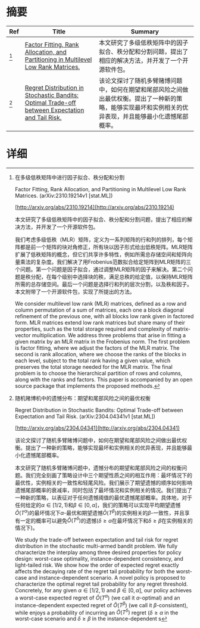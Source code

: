 # 摘要

| Ref | Title | Summary |
| --- | --- | --- |
| [^1] | [Factor Fitting, Rank Allocation, and Partitioning in Multilevel Low Rank Matrices.](http://arxiv.org/abs/2310.19214) | 本文研究了多级低秩矩阵中的因子拟合、秩分配和分割问题，提出了相应的解决方法，并开发了一个开源软件包。 |
| [^2] | [Regret Distribution in Stochastic Bandits: Optimal Trade-off between Expectation and Tail Risk.](http://arxiv.org/abs/2304.04341) | 该论文探讨了随机多臂赌博问题中，如何在期望和尾部风险之间做出最优权衡。提出了一种新的策略，能够实现最坏和实例相关的优异表现，并且能够最小化遗憾尾部概率。 |

# 详细

[^1]: 在多级低秩矩阵中进行因子拟合、秩分配和分割

    Factor Fitting, Rank Allocation, and Partitioning in Multilevel Low Rank Matrices. (arXiv:2310.19214v1 [stat.ML])

    [http://arxiv.org/abs/2310.19214](http://arxiv.org/abs/2310.19214)

    本文研究了多级低秩矩阵中的因子拟合、秩分配和分割问题，提出了相应的解决方法，并开发了一个开源软件包。

    

    我们考虑多级低秩（MLR）矩阵，定义为一系列矩阵的行和列的排列，每个矩阵都是前一个矩阵的块对角修正，所有块以因子形式给出低秩矩阵。MLR矩阵扩展了低秩矩阵的概念，但它们共享许多特性，例如所需总存储空间和矩阵向量乘法的复杂度。我们解决了用Frobenius范数拟合给定矩阵到MLR矩阵的三个问题。第一个问题是因子拟合，通过调整MLR矩阵的因子来解决。第二个问题是秩分配，在每个级别中选择块的秩，满足总秩的给定值，以保持MLR矩阵所需的总存储空间。最后一个问题是选择行和列的层次分割，以及秩和因子。本文附带了一个开源软件包，实现了所提出的方法。

    We consider multilevel low rank (MLR) matrices, defined as a row and column permutation of a sum of matrices, each one a block diagonal refinement of the previous one, with all blocks low rank given in factored form. MLR matrices extend low rank matrices but share many of their properties, such as the total storage required and complexity of matrix-vector multiplication. We address three problems that arise in fitting a given matrix by an MLR matrix in the Frobenius norm. The first problem is factor fitting, where we adjust the factors of the MLR matrix. The second is rank allocation, where we choose the ranks of the blocks in each level, subject to the total rank having a given value, which preserves the total storage needed for the MLR matrix. The final problem is to choose the hierarchical partition of rows and columns, along with the ranks and factors. This paper is accompanied by an open source package that implements the proposed methods.
    
[^2]: 随机赌博机中的遗憾分布：期望和尾部风险之间的最优权衡

    Regret Distribution in Stochastic Bandits: Optimal Trade-off between Expectation and Tail Risk. (arXiv:2304.04341v1 [stat.ML])

    [http://arxiv.org/abs/2304.04341](http://arxiv.org/abs/2304.04341)

    该论文探讨了随机多臂赌博问题中，如何在期望和尾部风险之间做出最优权衡。提出了一种新的策略，能够实现最坏和实例相关的优异表现，并且能够最小化遗憾尾部概率。

    

    本文研究了随机多臂赌博问题中，遗憾分布的期望和尾部风险之间的权衡问题。我们完全刻画了策略设计中三个期望性质之间的相互作用：最坏情况下的最优性，实例相关的一致性和轻尾风险。我们展示了期望遗憾的顺序如何影响遗憾尾部概率的衰减率，同时包括了最坏情况和实例相关的情况。我们提出了一种新的策略，以表征对于任何遗憾阈值的最优遗憾尾部概率。具体地，对于任何给定的$\alpha \in [1/2, 1)$和$\beta \in [0, \alpha]$，我们的策略可以实现平均期望遗憾$\tilde O(T^\alpha)$的最坏情况下$\alpha$-最优和期望遗憾$\tilde O(T^\beta)$的实例相关的$\beta$-一致性，并且享有一定的概率可以避免$\tilde O(T^\delta)$的遗憾($\delta \geq \alpha$在最坏情况下和$\delta \geq \beta$在实例相关的情况下)。

    We study the trade-off between expectation and tail risk for regret distribution in the stochastic multi-armed bandit problem. We fully characterize the interplay among three desired properties for policy design: worst-case optimality, instance-dependent consistency, and light-tailed risk. We show how the order of expected regret exactly affects the decaying rate of the regret tail probability for both the worst-case and instance-dependent scenario. A novel policy is proposed to characterize the optimal regret tail probability for any regret threshold. Concretely, for any given $\alpha\in[1/2, 1)$ and $\beta\in[0, \alpha]$, our policy achieves a worst-case expected regret of $\tilde O(T^\alpha)$ (we call it $\alpha$-optimal) and an instance-dependent expected regret of $\tilde O(T^\beta)$ (we call it $\beta$-consistent), while enjoys a probability of incurring an $\tilde O(T^\delta)$ regret ($\delta\geq\alpha$ in the worst-case scenario and $\delta\geq\beta$ in the instance-dependent s
    

